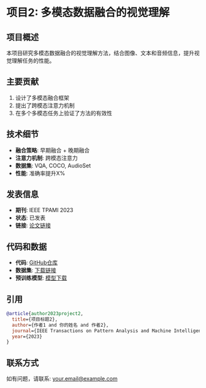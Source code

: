 # 项目2: 多模态数据融合的视觉理解

## 项目概述
本项目研究多模态数据融合的视觉理解方法，结合图像、文本和音频信息，提升视觉理解任务的性能。

## 主要贡献
1. 设计了多模态融合框架
2. 提出了跨模态注意力机制
3. 在多个多模态任务上验证了方法的有效性

## 技术细节
- **融合策略**: 早期融合 + 晚期融合
- **注意力机制**: 跨模态注意力
- **数据集**: VQA, COCO, AudioSet
- **性能**: 准确率提升X%

## 发表信息
- **期刊**: IEEE TPAMI 2023
- **状态**: 已发表
- **链接**: [论文链接](paper.pdf)

## 代码和数据
- **代码**: [GitHub仓库](https://github.com/yourusername/project2)
- **数据集**: [下载链接](data/)
- **预训练模型**: [模型下载](models/)

## 引用
```bibtex
@article{author2023project2,
  title={项目标题2},
  author={作者1 and 你的姓名 and 作者2},
  journal={IEEE Transactions on Pattern Analysis and Machine Intelligence},
  year={2023}
}
```

## 联系方式
如有问题，请联系: your.email@example.com
